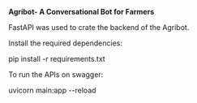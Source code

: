 **Agribot- A Conversational Bot for Farmers**

FastAPI was used to crate the backend of the Agribot.

Install the required dependencies:

pip install -r requirements.txt

To run the APIs on swagger:

uvicorn main:app --reload

